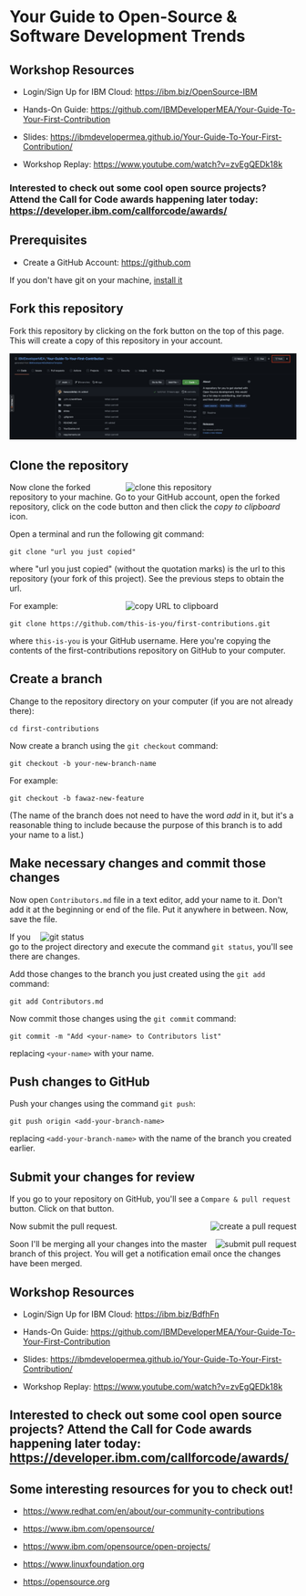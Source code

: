# Your Guide to Open-Source &amp; Software Development Trends

## Workshop Resources

- Login/Sign Up for IBM Cloud: https://ibm.biz/OpenSource-IBM
  
- Hands-On Guide: https://github.com/IBMDeveloperMEA/Your-Guide-To-Your-First-Contribution

- Slides: https://ibmdevelopermea.github.io/Your-Guide-To-Your-First-Contribution/

- Workshop Replay: https://www.youtube.com/watch?v=zvEgQEDk18k 

### Interested to check out some cool open source projects? Attend the Call for Code awards happening later today: https://developer.ibm.com/callforcode/awards/ 
  
## Prerequisites
  
- Create a GitHub Account: https://github.com

If you don't have git on your machine, [install it](https://help.github.com/articles/set-up-git/)

## Fork this repository

Fork this repository by clicking on the fork button on the top of this page.
This will create a copy of this repository in your account.

![img1](/images/fork.png)

## Clone the repository

<img align="right" width="300" src="https://firstcontributions.github.io/assets/Readme/clone.png" alt="clone this repository" />

Now clone the forked repository to your machine. Go to your GitHub account, open the forked repository, click on the code button and then click the _copy to clipboard_ icon.

Open a terminal and run the following git command:

```
git clone "url you just copied"
```

where "url you just copied" (without the quotation marks) is the url to this repository (your fork of this project). See the previous steps to obtain the url.

<img align="right" width="300" src="https://firstcontributions.github.io/assets/Readme/copy-to-clipboard.png" alt="copy URL to clipboard" />

For example:

```
git clone https://github.com/this-is-you/first-contributions.git
```

where `this-is-you` is your GitHub username. Here you're copying the contents of the first-contributions repository on GitHub to your computer.

## Create a branch

Change to the repository directory on your computer (if you are not already there):

```
cd first-contributions
```

Now create a branch using the `git checkout` command:

```
git checkout -b your-new-branch-name
```

For example:

```
git checkout -b fawaz-new-feature
```

(The name of the branch does not need to have the word _add_ in it, but it's a reasonable thing to include because the purpose of this branch is to add your name to a list.)

## Make necessary changes and commit those changes

Now open `Contributors.md` file in a text editor, add your name to it. Don't add it at the beginning or end of the file. Put it anywhere in between. Now, save the file.

<img align="right" width="450" src="https://firstcontributions.github.io/assets/Readme/git-status.png" alt="git status" />

If you go to the project directory and execute the command `git status`, you'll see there are changes.

Add those changes to the branch you just created using the `git add` command:

```
git add Contributors.md
```

Now commit those changes using the `git commit` command:

```
git commit -m "Add <your-name> to Contributors list"
```

replacing `<your-name>` with your name.

## Push changes to GitHub

Push your changes using the command `git push`:

```
git push origin <add-your-branch-name>
```

replacing `<add-your-branch-name>` with the name of the branch you created earlier.

## Submit your changes for review

If you go to your repository on GitHub, you'll see a `Compare & pull request` button. Click on that button.

<img style="float: right;" src="https://firstcontributions.github.io/assets/Readme/compare-and-pull.png" alt="create a pull request" />

Now submit the pull request.

<img style="float: right;" src="https://firstcontributions.github.io/assets/Readme/submit-pull-request.png" alt="submit pull request" />

Soon I'll be merging all your changes into the master branch of this project. You will get a notification email once the changes have been merged.


## Workshop Resources

- Login/Sign Up for IBM Cloud: https://ibm.biz/BdfhFn
  
- Hands-On Guide: https://github.com/IBMDeveloperMEA/Your-Guide-To-Your-First-Contribution

- Slides: https://ibmdevelopermea.github.io/Your-Guide-To-Your-First-Contribution/

- Workshop Replay: https://www.youtube.com/watch?v=zvEgQEDk18k 

## Interested to check out some cool open source projects? Attend the Call for Code awards happening later today: https://developer.ibm.com/callforcode/awards/ 

## Some interesting resources for you to check out!

- https://www.redhat.com/en/about/our-community-contributions 

- https://www.ibm.com/opensource/ 

- https://www.ibm.com/opensource/open-projects/ 

- https://www.linuxfoundation.org 
 
- https://opensource.org 
